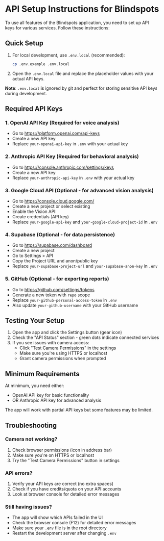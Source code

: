 # API Setup Instructions for Blindspots

To use all features of the Blindspots application, you need to set up API keys for various services. Follow these instructions:

## Quick Setup

1. For local development, use `.env.local` (recommended):
   ```bash
   cp .env.example .env.local
   ```

2. Open the `.env.local` file and replace the placeholder values with your actual API keys.

**Note**: `.env.local` is ignored by git and perfect for storing sensitive API keys during development.

## Required API Keys

### 1. OpenAI API Key (Required for voice analysis)

- Go to <https://platform.openai.com/api-keys>
- Create a new API key
- Replace `your-openai-api-key` in `.env` with your actual key

### 2. Anthropic API Key (Required for behavioral analysis)

- Go to <https://console.anthropic.com/settings/keys>
- Create a new API key
- Replace `your-anthropic-api-key` in `.env` with your actual key

### 3. Google Cloud API (Optional - for advanced vision analysis)

- Go to <https://console.cloud.google.com/>
- Create a new project or select existing
- Enable the Vision API
- Create credentials (API key)
- Replace `your-google-api-key` and `your-google-cloud-project-id` in `.env`

### 4. Supabase (Optional - for data persistence)

- Go to <https://supabase.com/dashboard>
- Create a new project
- Go to Settings > API
- Copy the Project URL and anon/public key
- Replace `your-supabase-project-url` and `your-supabase-anon-key` in `.env`

### 5. GitHub (Optional - for exporting reports)

- Go to <https://github.com/settings/tokens>
- Generate a new token with `repo` scope
- Replace `your-github-personal-access-token` in `.env`
- Also update `your-github-username` with your GitHub username

## Testing Your Setup

1. Open the app and click the Settings button (gear icon)
2. Check the "API Status" section - green dots indicate connected services
3. If you see issues with camera access:
   - Click "Test Camera Permissions" in the settings
   - Make sure you're using HTTPS or localhost
   - Grant camera permissions when prompted

## Minimum Requirements

At minimum, you need either:

- OpenAI API key for basic functionality
- OR Anthropic API key for advanced analysis

The app will work with partial API keys but some features may be limited.

## Troubleshooting

### Camera not working?

1. Check browser permissions (icon in address bar)
2. Make sure you're on HTTPS or localhost
3. Try the "Test Camera Permissions" button in settings

### API errors?

1. Verify your API keys are correct (no extra spaces)
2. Check if you have credits/quota on your API accounts
3. Look at browser console for detailed error messages

### Still having issues?

- The app will show which APIs failed in the UI
- Check the browser console (F12) for detailed error messages
- Make sure your `.env` file is in the root directory
- Restart the development server after changing `.env`
